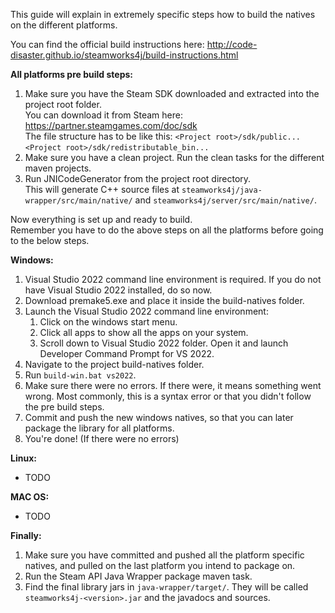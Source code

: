 This guide will explain in extremely specific steps how to build the natives on the different platforms.

You can find the official build instructions here:
http://code-disaster.github.io/steamworks4j/build-instructions.html

__All platforms pre build steps:__
1. Make sure you have the Steam SDK downloaded and extracted into the project root folder.  
   You can download it from Steam here: https://partner.steamgames.com/doc/sdk  
   The file structure has to be like this:
   `<Project root>/sdk/public...`
   `<Project root>/sdk/redistributable_bin...`
2. Make sure you have a clean project. Run the clean tasks for the different maven projects.
3. Run JNICodeGenerator from the project root directory.  
   This will generate C++ source files at `steamworks4j/java-wrapper/src/main/native/` and `steamworks4j/server/src/main/native/`.

Now everything is set up and ready to build.  
Remember you have to do the above steps on all the platforms before going to the below steps.

__Windows:__
1. Visual Studio 2022 command line environment is required. If you do not have Visual Studio 2022 installed, do so now.
2. Download premake5.exe and place it inside the build-natives folder.
3. Launch the Visual Studio 2022 command line environment:
    1. Click on the windows start menu.
    2. Click all apps to show all the apps on your system.
    3. Scroll down to Visual Studio 2022 folder. Open it and launch Developer Command Prompt for VS 2022.
4. Navigate to the project build-natives folder.
5. Run `build-win.bat vs2022`.
6. Make sure there were no errors. If there were, it means something went wrong. Most commonly, this is a syntax error or that you didn't follow the pre build steps.
7. Commit and push the new windows natives, so that you can later package the library for all platforms.
8. You're done! (If there were no errors)

__Linux:__
* TODO

__MAC OS:__
* TODO

__Finally:__
1. Make sure you have committed and pushed all the platform specific natives, and pulled on the last platform you intend to package on.
2. Run the Steam API Java Wrapper package maven task.
3. Find the final library jars in `java-wrapper/target/`. They will be called `steamworks4j-<version>.jar` and the javadocs and sources.